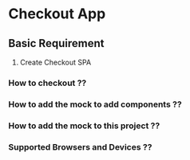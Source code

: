 # Checkout App

## Basic Requirement
1. Create Checkout SPA


### How to checkout  ??

### How to add the mock to add components ??



### How to add the mock to this project ??


### Supported Browsers and Devices ??


